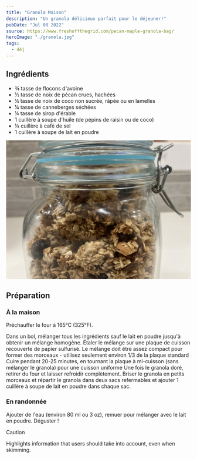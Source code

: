 ```yaml
---
title: "Granola Maison"
description: "Un granola délicieux parfait pour le déjeuner!"
pubDate: "Jul 08 2022"
source: https://www.freshoffthegrid.com/pecan-maple-granola-bag/
heroImage: "./granola.jpg"
tags:
  - déj
---
```


## Ingrédients

- ¾ tasse de flocons d'avoine
- ½ tasse de noix de pécan crues, hachées
- ¼ tasse de noix de coco non sucrée, râpée ou en lamelles
- ¼ tasse de canneberges séchées
- ¼ tasse de sirop d'érable
- 1 cuillère à soupe d'huile (de pépins de raisin ou de coco)
- ⅛ cuillère à café de sel
- 1 cuillère à soupe de lait en poudre

![](./granola.jpg)

## Préparation

### À la maison

Préchauffer le four à 165°C (325°F).

Dans un bol, mélanger tous les ingrédients sauf le lait en poudre jusqu'à obtenir un mélange homogène. Étaler le mélange sur une plaque de cuisson recouverte de papier sulfurisé. Le mélange doit être assez compact pour former des morceaux - utilisez seulement environ 1/3 de la plaque standard
Cuire pendant 20-25 minutes, en tournant la plaque à mi-cuisson (sans mélanger le granola) pour une cuisson uniforme
Une fois le granola doré, retirer du four et laisser refroidir complètement. Briser le granola en petits morceaux et répartir le granola dans deux sacs refermables et ajouter 1 cuillère à soupe de lait en poudre dans chaque sac.

### En randonnée

Ajouter de l'eau (environ 80 ml ou 3 oz), remuer pour mélanger avec le lait en poudre. Déguster !

> [!CAUTION]
> Highlights information that users should take into account, even when skimming.
